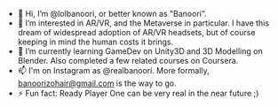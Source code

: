 - 👋 Hi, I’m @lolbanoori, or better known as "Banoori".
- 👀 I’m interested in AR/VR, and the Metaverse in particular. I have this dream of widespread adoption of AR/VR headsets, but of course keeping in mind the human costs it brings.
- 🌱 I’m currently learning GameDev on Unity3D and 3D Modelling on Blender. Also completed a few related courses on Coursera.
- 📫 I'm on Instagram as @realbanoori. More formally, banoorizohair@gmail.com is the way to go.
- ⚡ Fun fact: Ready Player One can be very real in the near future ;)
